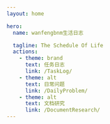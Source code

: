 ```yaml
---
layout: home

hero:
  name: wanfengbnm生活日志

  tagline: The Schedule Of Life
  actions:
    - theme: brand
      text: 任务日志
      link: /TaskLog/
    - theme: alt
      text: 日常问题
      link: /DailyProblem/
    - theme: alt
      text: 文档研究
      link: /DocumentResearch/
---
```


<script setup>
import index from '/src/index.vue'
</script>

<index />
